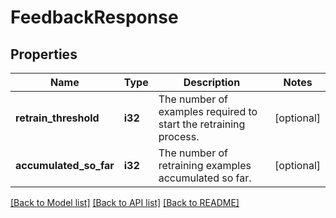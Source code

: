# FeedbackResponse

## Properties

Name | Type | Description | Notes
------------ | ------------- | ------------- | -------------
**retrain_threshold** | **i32** | The number of examples required to start the retraining process. | [optional] 
**accumulated_so_far** | **i32** | The number of retraining examples accumulated so far. | [optional] 

[[Back to Model list]](../README.md#documentation-for-models) [[Back to API list]](../README.md#documentation-for-api-endpoints) [[Back to README]](../README.md)


